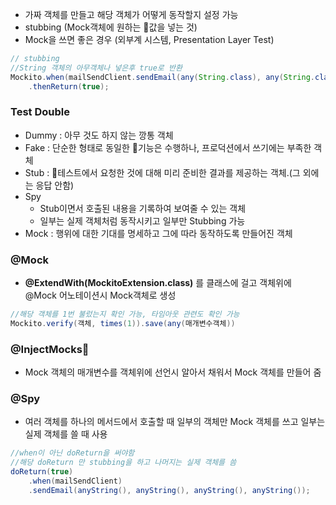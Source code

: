 
- 가짜 객체를 만들고 해당 객체가 어떻게 동작할지 설정 가능 
- stubbing (Mock객체에 원하는 값을 넣는 것)
- Mock을 쓰면 좋은 경우 (외부계 시스템, Presentation Layer Test)
```java
// stubbing  
//String 객체의 아무객체나 넣은후 true로 반환
Mockito.when(mailSendClient.sendEmail(any(String.class), any(String.class), any(String.class), any(String.class)))  
    .thenReturn(true);
```

### Test Double
- Dummy : 아무 것도 하지 않는 깡통 객체
- Fake : 단순한 형태로 동일한 기능은 수행하나, 프로덕션에서 쓰기에는 부족한 객체
- Stub : 테스트에서 요청한 것에 대해 미리 준비한 결과를 제공하는 객체.(그 외에는 응답 안함)
- Spy
	- Stub이면서 호출된 내용을 기록하여 보여줄 수 있는 객체
	- 일부는 실제 객체처럼 동작시키고 일부만 Stubbing 가능
- Mock : 행위에 대한 기대를 명세하고 그에 따라 동작하도록 만들어진 객체 


### @Mock
- **@ExtendWith(MockitoExtension.class)** 를 클래스에 걸고 객체위에 @Mock 어노테이션시 Mock객체로 생성
```java
//해당 객체를 1번 불렀는지 확인 가능, 타임아웃 관련도 확인 가능
Mockito.verify(객체, times(1)).save(any(매개변수객체))
```

### @InjectMocks
- Mock 객체의 매개변수를 객체위에 선언시 알아서 채워서 Mock 객체를 만들어 줌

### @Spy
- 여러 객체를 하나의 메서드에서 호출할 때 일부의 객체만 Mock 객체를 쓰고 일부는 실제 객체를 쓸 때 사용
```java
//when이 아닌 doReturn을 써야함
//해당 doReturn 만 stubbing을 하고 나머지는 실제 객체를 씀
doReturn(true)
	.when(mailSendClient)
	.sendEmail(anyString(), anyString(), anyString(), anyString());
```